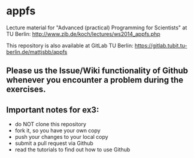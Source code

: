 appfs
=====

Lecture material for "Advanced (practical) Programming for Scientists" at TU Berlin: http://www.zib.de/koch/lectures/ws2014_appfs.php

This repository is also available at GitLab TU Berlin: https://gitlab.tubit.tu-berlin.de/mattjsbb/appfs

Please us the Issue/Wiki functionality of Github whenever you encounter a problem during the exercises.
-----

Important notes for ex3:
-----
- do NOT clone this repository
- fork it, so you have your own copy
- push your changes to your local copy
- submit a pull request via Github
- read the tutorials to find out how to use Github
